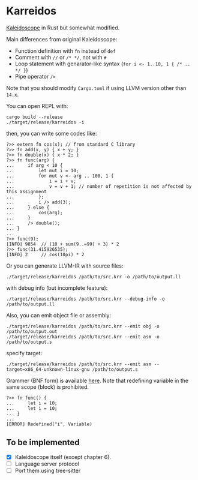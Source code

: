 # Karreidos

[Kaleidoscope](https://llvm.org/docs/tutorial/MyFirstLanguageFrontend/index.html) in Rust but somewhat modified.

Main differences from original Kaleidoscope:
- Function definition with `fn` instead of `def`
- Comment with `//` or `/* */`, not with `#`
- Loop statement with genarator-like syntax (`for i <- 1..10, 1 { /* .. */ }`)
- Pipe operator `/>`

Note that you should modify `Cargo.toml` if using LLVM version other than `14.x`.

You can open REPL with:
```shell
cargo build --release
./target/release/karreidos -i
```
then, you can write some codes like:
```karreidos
?>> extern fn cos(x); // from standard C library
?>> fn add(x, y) { x + y; }
?>> fn double(x) { x * 2; }
?>> fn func(arg) {
...     if arg < 10 {
...         let mut i = 10;
...         for mut v <- arg .. 100, 1 {
...             i = i + v;
...             v = v + 1; // number of repetition is not affected by this assignment
...         };
...         i /> add(3);
...     } else {
...         cos(arg);
...     }
...     /> double();
... }
...
?>> func(9);
[INFO] 9854  // (10 + sum(9..=99) + 3) * 2
?>> func(31.415926535);
[INFO] 2     // cos(10pi) * 2
```
Or you can generate LLVM-IR with source files:
```shell
./target/release/karreidos /path/to/src.krr -o /path/to/output.ll
```
with debug info (but incomplete feature):
```shell
./target/release/karreidos /path/to/src.krr --debug-info -o /path/to/output.ll
```
Also, you can emit object file or assembly:
```
./target/release/karreidos /path/to/src.krr --emit obj -o /path/to/output.out
./target/release/karreidos /path/to/src.krr --emit asm -o /path/to/output.s
```
specify target:
```shell
./target/release/karreidos /path/to/src.krr --emit asm --target=x86_64-unknown-linux-gnu /path/to/output.s
```
Grammer (BNF form) is available <a href='./grammer.md'>here</a>.
Note that redefining variable in the same scope (block) is prohibited.
```karreidos
?>> fn func() {
...     let i = 10;
...     let i = 10;
... }
...
[ERROR] Redefined("i", Variable)
```
## To be implemented
- [x] Kaleidoscope itself (except chapter 6).
- [ ] Language server protocol
- [ ] Port them using tree-sitter
